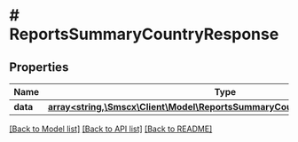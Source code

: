 # # ReportsSummaryCountryResponse

## Properties

Name | Type | Description | Notes
------------ | ------------- | ------------- | -------------
**data** | [**array<string,\Smscx\Client\Model\ReportsSummaryCountryResponseDataValue>**](ReportsSummaryCountryResponseDataValue.md) |  |

[[Back to Model list]](../../README.md#models) [[Back to API list]](../../README.md#endpoints) [[Back to README]](../../README.md)
